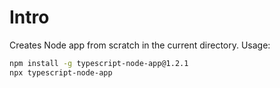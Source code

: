 # Intro

Creates Node app from scratch in the current directory. Usage:

```sh
npm install -g typescript-node-app@1.2.1
npx typescript-node-app
```
